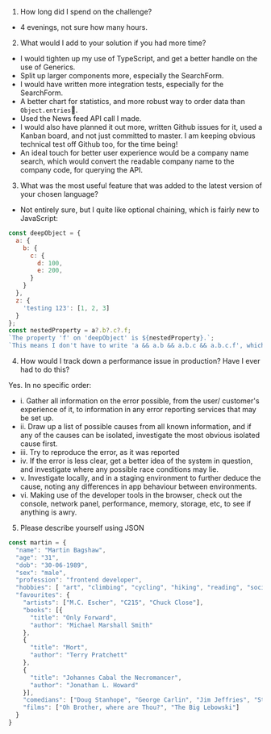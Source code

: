 1. How long did I spend on the challenge?
- 4 evenings, not sure how many hours.

2. What would I add to your solution if you had more time?
- I would tighten up my use of TypeScript, and get a better handle on the use of Generics.
- Split up larger components more, especially the SearchForm.
- I would have written more integration tests, especially for the SearchForm.
- A better chart for statistics, and more robust way to order data than ``Object.entries``.
- Used the News feed API call I made.
- I would also have planned it out more, written Github issues for it, used a Kanban board, and not just committed to master. I am keeping obvious technical test off Github too, for the time being!
- An ideal touch for better user experience would be a company name search, which would convert the readable company name to the company code, for querying the API.

3. What was the most useful feature that was added to the latest version of your chosen language?
- Not entirely sure, but I quite like optional chaining, which is fairly new to JavaScript:

```javascript
const deepObject = {
  a: {
    b: {
      c: {
        d: 100,
        e: 200,
      }
    }
  },
  z: {
    'testing 123': [1, 2, 3]
  }
};
const nestedProperty = a?.b?.c?.f;
`The property 'f' on 'deepObject' is ${nestedProperty}.`;
`This means I don't have to write 'a && a.b && a.b.c && a.b.c.f', which can save me from writing a lot more code`;
```

4. How would I track down a performance issue in production? Have I ever had to do this?

Yes. In no specific order:
  - i. Gather all information on the error possible, from the user/ customer's experience of it, to information in any error reporting services that may be set up.
  - ii. Draw up a list of possible causes from all known information, and if any of the causes can be isolated, investigate the most obvious isolated cause first.
  - iii. Try to reproduce the error, as it was reported
  - iv. If the error is less clear, get a better idea of the system in question, and investigate where any possible race conditions may lie.
  - v. Investigate locally, and in a staging environment to further deduce the cause, noting any differences in app behaviour between environments.
  - vi. Making use of the developer tools in the browser, check out the console, network panel, performance, memory, storage, etc, to see if anything is awry.

5. Please describe yourself using JSON

```javascript
const martin = {
  "name": "Martin Bagshaw",
  "age": "31",
  "dob": "30-06-1989",
  "sex": "male",
  "profession": "frontend developer",
  "hobbies": [ "art", "climbing", "cycling", "hiking", "reading", "socialising"],
  "favourites": {
    "artists": ["M.C. Escher", "C215", "Chuck Close"],
    "books": [{
      "title": "Only Forward",
      "author": "Michael Marshall Smith" 
    },
    {
      "title": "Mort",
      "author": "Terry Pratchett" 
    },
    {
      "title": "Johannes Cabal the Necromancer",
      "author": "Jonathan L. Howard" 
    }],
    "comedians": ["Doug Stanhope", "George Carlin", "Jim Jeffries", "Stewart Lee"]
    "films": ["Oh Brother, where are Thou?", "The Big Lebowski"]
  }
}
```